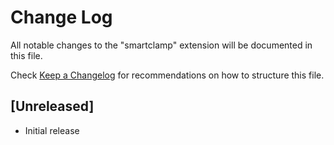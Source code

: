 # Change Log

All notable changes to the "smartclamp" extension will be documented in this file.

Check [Keep a Changelog](http://keepachangelog.com/) for recommendations on how to structure this file.

## [Unreleased]

- Initial release